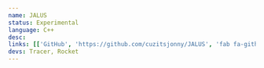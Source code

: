 ```yaml
---
name: JALUS
status: Experimental
language: C++
desc: 
links: [['GitHub', 'https://github.com/cuzitsjonny/JALUS', 'fab fa-github']]
devs: Tracer, Rocket
---
```


